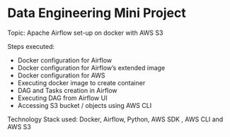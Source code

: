 # Data Engineering Mini Project

Topic:
Apache Airflow set-up on docker with AWS S3

Steps executed:
- Docker configuration for Airflow
- Docker configuration for Airflow’s extended image
- Docker configuration for AWS
- Executing docker image to create container
- DAG and Tasks creation in Airflow
- Executing DAG from Airflow UI
- Accessing S3 bucket / objects using AWS CLI

Technology Stack used:
Docker, Airflow, Python, AWS SDK , AWS CLI and AWS S3
